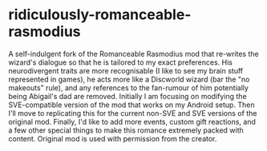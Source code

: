 # ridiculously-romanceable-rasmodius
A self-indulgent fork of the Romanceable Rasmodius mod that re-writes the wizard's dialogue so that he is tailored to my exact preferences. His neurodivergent traits are more recognisable (I like to see my brain stuff represented in games), he acts more like a Discworld wizard (bar the "no makeouts" rule), and any references to the fan-rumour of him potentially being Abigail's dad are removed. Initially I am focusing on modifying the SVE-compatible version of the mod that works on my Android setup. Then I'll move to replicating this for the current non-SVE and SVE versions of the original mod. Finally, I'd like to add more events, custom gift reactions, and a few other special things to make this romance extremely packed with content. Original mod is used with permission from the creator.
